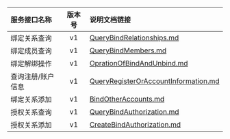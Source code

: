   
| 服务接口名称 | 版本号 | 说明文档链接 |  
| :----------------- | :-----: | :---------------- |  
| 绑定关系查询 | v1 | [QueryBindRelationships.md](https://gitee.com/leslieleslie/gitMd/blob/master/EpeisComm/CommBindServer/QueryBindRelationships.md) |  
| 绑定成员查询 | v1 | [QueryBindMembers.md](https://gitee.com/leslieleslie/gitMd/blob/master/EpeisComm/CommBindServer/QueryBindMembers.md) |  
| 绑定解绑操作 | v1 | [OprationOfBindAndUnbind.md](https://gitee.com/leslieleslie/gitMd/blob/master/EpeisComm/CommBindServer/OprationOfBindAndUnbind.md) |  
| 查询注册/账户信息 | v1 | [QueryRegisterOrAccountInformation.md](https://gitee.com/leslieleslie/gitMd/blob/master/EpeisComm/CommBindServer/QueryRegisterOrAccountInformation.md) |  
| 绑定关系添加 | v1 | [BindOtherAccounts.md](https://gitee.com/leslieleslie/gitMd/blob/master/EpeisComm/CommBindServer/BindOtherAccounts.md) |  
| 授权关系查询 | v1 | [QueryBindAuthorization.md](https://gitee.com/leslieleslie/gitMd/blob/master/EpeisComm/CommBindServer/QueryBindAuthorization.md) |  
| 授权关系添加 | v1 | [CreateBindAuthorization.md](https://gitee.com/leslieleslie/gitMd/blob/master/EpeisComm/CommBindServer/CreateBindAuthorization.md) |  
  

